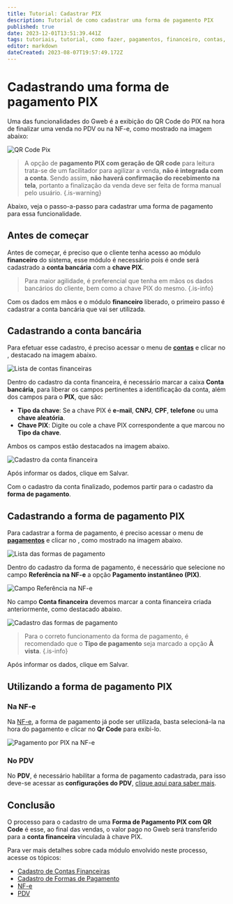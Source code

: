 ```yaml
---
title: Tutorial: Cadastrar PIX
description: Tutorial de como cadastrar uma forma de pagamento PIX
published: true
date: 2023-12-01T13:51:39.441Z
tags: tutoriais, tutorial, como fazer, pagamentos, financeiro, contas, pix
editor: markdown
dateCreated: 2023-08-07T19:57:49.172Z
---
```


# Cadastrando uma forma de pagamento PIX

Uma das funcionalidades do Gweb é a exibição do QR Code do PIX na hora de finalizar uma venda no PDV ou na NF-e, como mostrado na imagem abaixo:

![QR Code Pix](/tutoriais/cadastrar-pix/qr-code-pix.png)

> A opção de **pagamento PIX com geração de QR code** para leitura trata-se de um facilitador para agilizar a venda, **não é integrada com a conta**. Sendo assim, **não haverá confirmação do recebimento na tela**, portanto a finalização da venda deve ser feita de forma manual pelo usuário.
{.is-warning}

Abaixo, veja o passo-a-passo para cadastrar uma forma de pagamento para essa funcionalidade.

## Antes de começar

Antes de começar, é preciso que o cliente tenha acesso ao módulo **financeiro** do sistema, esse módulo é necessário pois é onde será cadastrado a **conta bancária** com a **chave PIX**.

> Para maior agilidade, é preferencial que tenha em mãos os dados bancários do cliente, bem como a chave PIX do mesmo.
{.is-info}

Com os dados em mãos e o módulo **financeiro** liberado, o primeiro passo é cadastrar a conta bancária que vai ser utilizada.

## Cadastrando a conta bancária

Para efetuar esse cadastro, é preciso acessar o menu de [**contas**](/pt-br/financeiro/contas) e clicar no <em class="mdi mdi-plus-circle"></em>, destacado na imagem abaixo.

![Lista de contas financeiras](/tutoriais/cadastrar-pix/menu-financeiro-contas.png)

Dentro do cadastro da conta financeira, é necessário marcar a caixa <em class="mdi mdi-checkbox-marked"></em> **Conta bancária**, para liberar os campos pertinentes a identificação da conta, além dos campos para o **PIX**, que são:
- **Tipo da chave**: Se a chave PIX é **e-mail**, **CNPJ**, **CPF**, **telefone** ou uma **chave aleatória**.
- **Chave PIX**: Digite ou cole a chave PIX correspondente a que marcou no **Tipo da chave**.

Ambos os campos estão destacados na imagem abaixo.

![Cadastro da conta financeira](/tutoriais/cadastrar-pix/cadastro-conta-financeira.png)

Após informar os dados, clique em <span class="mat-button mat-accent">Salvar</span>.

Com o cadastro da conta finalizado, podemos partir para o cadastro da **forma de pagamento**.

## Cadastrando a forma de pagamento PIX

Para cadastrar a forma de pagamento, é preciso acessar o menu de [**pagamentos**](/pt-br/cadastros/pagamentos) e clicar no <em class="mdi mdi-plus-circle"></em>, como mostrado na imagem abaixo.

![Lista das formas de pagamento](/tutoriais/cadastrar-pix/lista-forma-pagamentos.png)

Dentro do cadastro da forma de pagamento, é necessário que selecione no campo **Referência na NF-e** a opção **Pagamento instantâneo (PIX)**.

![Campo Referência na NF-e](/tutoriais/cadastrar-pix/campo-referencia-nfe.png)

No campo **Conta financeira** devemos marcar a conta financeira criada anteriormente, como destacado abaixo.

![Cadastro das formas de pagamento](/tutoriais/cadastrar-pix/nova_forma_de_pagamento.png)

> Para o correto funcionamento da forma de pagamento, é recomendado que o **Tipo de pagamento** seja marcado a opção **À vista**.
{.is-info}

Após informar os dados, clique em <span class="mat-button mat-accent">Salvar</span>.

## Utilizando a forma de pagamento PIX

### Na NF-e

Na [NF-e](/pt-br/movimentos/nf-e), a forma de pagamento já pode ser utilizada, basta selecioná-la na hora do pagamento e clicar no <em class="mdi mdi-qrcode"></em>**Qr Code** para exibi-lo.

![Pagamento por PIX na NF-e](/tutoriais/cadastrar-pix/pagamento-nfe-pix.png)

### No PDV

No **PDV**, é necessário habilitar a forma de pagamento cadastrada, para isso deve-se acessar as **configurações do PDV**, [clique aqui para saber mais](/pt-br/movimentos/pdv#meios-de-pagamento).


## Conclusão

O processo para o cadastro de uma **Forma de Pagamento PIX com QR Code** é esse, ao final das vendas, o valor pago no Gweb será transferido para a **conta financeira** vinculada à chave PIX.

Para ver mais detalhes sobre cada módulo envolvido neste processo, acesse os tópicos:

- [Cadastro de Contas Financeiras](/pt-br/financeiro/contas)
- [Cadastro de Formas de Pagamento](/pt-br/cadastros/pagamentos)
- [NF-e](/pt-br/tutoriais/como-emitir-uma-nfe)
- [PDV](/pt-br/movimentos/pdv)